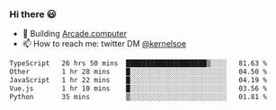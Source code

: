 ### Hi there 😃

- 🔨 Building [Arcade.computer](https://arcade.computer)
- 📫 How to reach me: twitter DM [@kernelsoe](https://twitter.com/kernelsoe)

<!--START_SECTION:waka-->

```txt
TypeScript   26 hrs 50 mins  ████████████████████▒░░░░   81.63 %
Other        1 hr 28 mins    █░░░░░░░░░░░░░░░░░░░░░░░░   04.50 %
JavaScript   1 hr 22 mins    █░░░░░░░░░░░░░░░░░░░░░░░░   04.19 %
Vue.js       1 hr 10 mins    █░░░░░░░░░░░░░░░░░░░░░░░░   03.56 %
Python       35 mins         ▒░░░░░░░░░░░░░░░░░░░░░░░░   01.81 %
```

<!--END_SECTION:waka-->
